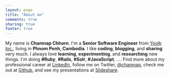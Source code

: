 ```yaml
---
layout: page
title: "About me"
comments: true
sharing: true
footer: true
---
```


My name is **Chamnap Chhorn**. I'm a **Senior Software Engineer** from [Yoolk Inc.](http://yoolk.com), living in **Phnom Penh, Cambodia**. I like **coding**, **blogging**, and **sharing** very much. I always love **learning**, **experimenting**, and **researching** new things. I'm doing **#Ruby**, **#Rails**, **#Solr**, **#JavaScript**, .... Find more about my professional career at [LinkedIn](http://www.linkedin.com/in/chamnapchhorn), follow me on Twitter, [@chamnap](https://twitter.com/#!/chamnap), check me out at [Github](https://github.com/chamnap), and see my presentations at [Slideshare](http://www.slideshare.net/cchamnap).
